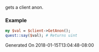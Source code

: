 gets a client anon.
### Example

```perl
my $val = $client->GetAnon();
quest::say($val); # Returns uint
```


Generated On 2018-01-15T13:04:48-08:00